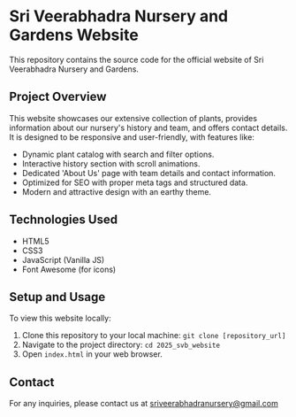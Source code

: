 # Sri Veerabhadra Nursery and Gardens Website

This repository contains the source code for the official website of Sri Veerabhadra Nursery and Gardens.

## Project Overview

This website showcases our extensive collection of plants, provides information about our nursery's history and team, and offers contact details. It is designed to be responsive and user-friendly, with features like:

- Dynamic plant catalog with search and filter options.
- Interactive history section with scroll animations.
- Dedicated 'About Us' page with team details and contact information.
- Optimized for SEO with proper meta tags and structured data.
- Modern and attractive design with an earthy theme.

## Technologies Used

- HTML5
- CSS3
- JavaScript (Vanilla JS)
- Font Awesome (for icons)

## Setup and Usage

To view this website locally:

1.  Clone this repository to your local machine:
    `git clone [repository_url]`
2.  Navigate to the project directory:
    `cd 2025_svb_website`
3.  Open `index.html` in your web browser.

## Contact

For any inquiries, please contact us at sriveerabhadranursery@gmail.com
